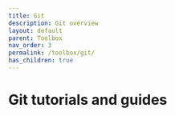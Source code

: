 ```yaml
---
title: Git
description: Git overview
layout: default
parent: Toolbox
nav_order: 3
permalink: /toolbox/git/
has_children: true
---
```


# Git tutorials and guides
